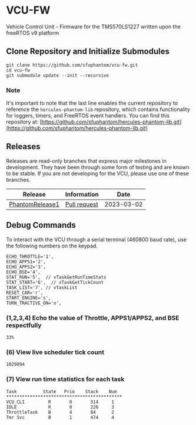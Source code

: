 # VCU-FW
Vehicle Control Unit - Firmware for the TMS570LS1227 written upon the freeRTOS v9 platform

## Clone Repository and Initialize Submodules

```
git clone https://github.com/sfuphantom/vcu-fw.git
cd vcu-fw
git submodule update --init --recursive
```
### Note

It's important to note that the last line enables the current repository to reference the `hercules-phantom-lib` repository, which contains functionality for loggers, timers, and FreeRTOS event handlers. You can find this repository at: [https://github.com/sfuphantom/hercules-phantom-lib.git](https://github.com/sfuphantom/hercules-phantom-lib.git)

## Releases 

Releases are read-only branches that express major milestones in development. They have been through some form of testing and are known to be stable. If you are not developing for the VCU, please use one of these branches.

|                                Release                                         |                           Information                       |    Date     |
|                                  ---                                           |                               ---                           |     ---     |
|[PhantomRelease1](https://github.com/sfuphantom/vcu-fw/tree/VCUPhantomRelease1) |[Pull request](https://github.com/sfuphantom/vcu-fw/pull/39) |  2023-03-02 |

## Debug Commands 

To interact with the VCU through a serial terminal (460800 baud rate), use the following numbers
on the keypad.

```  
ECHO_THROTTLE='1',
ECHO_APPS1='2',
ECHO_APPS2='3',
ECHO_BSE='4',
STAT_RUN='5',  // vTaskGetRunTimeStats
STAT_START='6',  // xTaskGetTickCount
TASK_LIST='7', // vTaskList
RESET_CAR='r',
START_ENGINE='s',
TURN_TRACTIVE_ON='o',
```
### (1,2,3,4) Echo the value of Throttle, APPS1/APPS2, and BSE respectfully
```
33%
```
### (6) View live scheduler tick count 
```
1029894
```
### (7) View run time statistics for each task  
```
Task          State   Prio    Stack    Num
********************************************
VCU_CLI         R       0       314     1
IDLE            R       0       226     3
ThrottleTask    B       4       84      2
Tmr Svc         B       1       474     4
```
